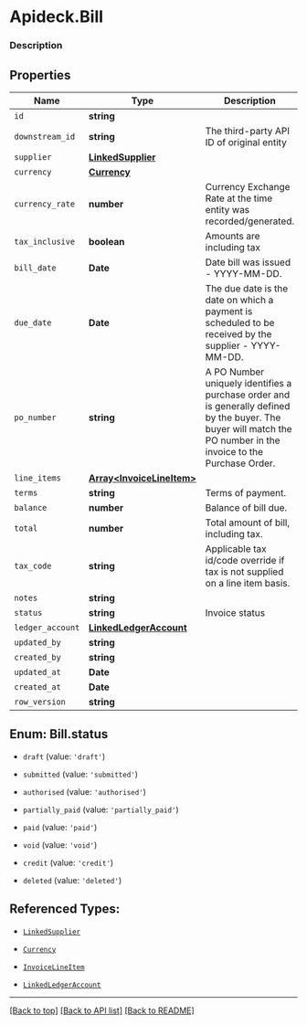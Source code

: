 # Apideck.Bill

### Description

## Properties
Name | Type | Description | Notes
------------ | ------------- | ------------- | -------------
`id` | **string** |  | [optional] 
`downstream_id` | **string** | The third-party API ID of original entity | [optional] 
`supplier` | [**LinkedSupplier**](LinkedSupplier.md) |  | [optional] 
`currency` | [**Currency**](Currency.md) |  | [optional] 
`currency_rate` | **number** | Currency Exchange Rate at the time entity was recorded/generated. | [optional] 
`tax_inclusive` | **boolean** | Amounts are including tax | [optional] 
`bill_date` | **Date** | Date bill was issued - YYYY-MM-DD. | [optional] 
`due_date` | **Date** | The due date is the date on which a payment is scheduled to be received by the supplier - YYYY-MM-DD. | [optional] 
`po_number` | **string** | A PO Number uniquely identifies a purchase order and is generally defined by the buyer. The buyer will match the PO number in the invoice to the Purchase Order. | [optional] 
`line_items` | [**Array&lt;InvoiceLineItem&gt;**](InvoiceLineItem.md) |  | [optional] 
`terms` | **string** | Terms of payment. | [optional] 
`balance` | **number** | Balance of bill due. | [optional] 
`total` | **number** | Total amount of bill, including tax. | [optional] 
`tax_code` | **string** | Applicable tax id/code override if tax is not supplied on a line item basis. | [optional] 
`notes` | **string** |  | [optional] 
`status` | **string** | Invoice status | [optional] 
`ledger_account` | [**LinkedLedgerAccount**](LinkedLedgerAccount.md) |  | [optional] 
`updated_by` | **string** |  | [optional] 
`created_by` | **string** |  | [optional] 
`updated_at` | **Date** |  | [optional] 
`created_at` | **Date** |  | [optional] 
`row_version` | **string** |  | [optional] 





<a name="BillStatus"></a>
## Enum: Bill.status


* `draft` (value: `'draft'`)

* `submitted` (value: `'submitted'`)

* `authorised` (value: `'authorised'`)

* `partially_paid` (value: `'partially_paid'`)

* `paid` (value: `'paid'`)

* `void` (value: `'void'`)

* `credit` (value: `'credit'`)

* `deleted` (value: `'deleted'`)




## Referenced Types:


* [`LinkedSupplier`](LinkedSupplier.md)
* [`Currency`](Currency.md)





* [`InvoiceLineItem`](InvoiceLineItem.md)






* [`LinkedLedgerAccount`](LinkedLedgerAccount.md)






---

[[Back to top]](#) [[Back to API list]](../../../../README.md#documentation-for-api-endpoints) [[Back to README]](../../../../README.md)


